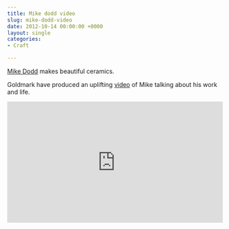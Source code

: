 ```yaml
---
title: Mike dodd video
slug: mike-dodd-video
date: 2012-10-14 00:00:00 +0000
layout: single
categories: 
- Craft

---
```

[Mike Dodd][studiopottery] makes beautiful ceramics.

Goldmark have produced an uplifting [video][goldmarkart] of Mike talking about his work and life.

<div class="flex-video widescreen vimeo">
<iframe src="https://player.vimeo.com/video/37598421" width="500" height="281" frameborder="0" webkitallowfullscreen mozallowfullscreen allowfullscreen></iframe>
</div>

[goldmarkart]: http://www.goldmarkart.com/scholarship/mike-dodd-potter-film/
[studiopottery]: http://www.studiopottery.co.uk/profile/Mike/Dodd
